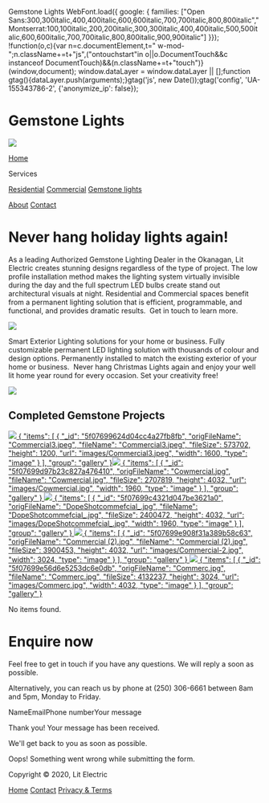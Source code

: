  Gemstone Lights                 WebFont.load({ google: { families: \["Open Sans:300,300italic,400,400italic,600,600italic,700,700italic,800,800italic","Montserrat:100,100italic,200,200italic,300,300italic,400,400italic,500,500italic,600,600italic,700,700italic,800,800italic,900,900italic"\] }}); !function(o,c){var n=c.documentElement,t=" w-mod-";n.className+=t+"js",("ontouchstart"in o||o.DocumentTouch&&c instanceof DocumentTouch)&&(n.className+=t+"touch")}(window,document);   window.dataLayer = window.dataLayer || \[\];function gtag(){dataLayer.push(arguments);}gtag('js', new Date());gtag('config', 'UA-155343786-2', {'anonymize\_ip': false});

**Gemstone Lights**
===================

[![](images/Lit-Electric-logo.png)](index.html)

[Home](index.html)

Services

[Residential](residential-services.html) [Commercial](commercial-services.html) [Gemstone lights](gemstone-lights.html)

[About](#) [Contact](contact.html)

Never hang holiday lights again!
================================

As a leading Authorized Gemstone Lighting Dealer in the Okanagan, Lit Electric creates stunning designs regardless of the type of project. The low profile installation method makes the lighting system virtually invisible during the day and the full spectrum LED bulbs create stand out architectural visuals at night. Residential and Commercial spaces benefit from a permanent lighting solution that is efficient, programmable, and functional, and provides dramatic results.  Get in touch to learn more.  

![](images/-ve3XCDA.jpeg)

Smart Exterior Lighting solutions for your home or business. Fully customizable permanent LED lighting solution with thousands of colour and design options. Permanently installed to match the existing exterior of your home or business.  Never hang Christmas Lights again and enjoy your well lit home year round for every occasion. Set your creativity free!  

![](images/7-N1tH0I.jpeg)

Completed Gemstone Projects
---------------------------

 [![](images/Commercial3.jpeg) { "items": \[ { "\_id": "5f07699624d04cc4a27fb8fb", "origFileName": "Commercial3.jpeg", "fileName": "Commercial3.jpeg", "fileSize": 573702, "height": 1200, "url": "images/Commercial3.jpeg", "width": 1600, "type": "image" } \], "group": "gallery" }](#)[![](images/Cowmercial.jpg) { "items": \[ { "\_id": "5f07699d97b23c827a476410", "origFileName": "Cowmercial.jpg", "fileName": "Cowmercial.jpg", "fileSize": 2707819, "height": 4032, "url": "images/Cowmercial.jpg", "width": 1960, "type": "image" } \], "group": "gallery" } ](#)[![](images/DopeShotcommefcial_.jpg) { "items": \[ { "\_id": "5f07699c4321d047be3621a0", "origFileName": "DopeShotcommefcial\_.jpg", "fileName": "DopeShotcommefcial\_.jpg", "fileSize": 2400472, "height": 4032, "url": "images/DopeShotcommefcial\_.jpg", "width": 1960, "type": "image" } \], "group": "gallery" } ](#)[![](images/Commercial-2.jpg) { "items": \[ { "\_id": "5f07699e908f31a389b58c63", "origFileName": "Commercial (2).jpg", "fileName": "Commercial (2).jpg", "fileSize": 3900453, "height": 4032, "url": "images/Commercial-2.jpg", "width": 3024, "type": "image" } \], "group": "gallery" } ](#)[![](images/Commerc.jpg) { "items": \[ { "\_id": "5f07699e56d6e5253dc6e0db", "origFileName": "Commerc.jpg", "fileName": "Commerc.jpg", "fileSize": 4132237, "height": 3024, "url": "images/Commerc.jpg", "width": 4032, "type": "image" } \], "group": "gallery" }](#)

No items found.

Enquire now
===========

Feel free to get in touch if you have any questions. We will reply a soon as possible.  
  
Alternatively, you can reach us by phone at (250) 306-6661 between 8am and 5pm, Monday to Friday.  

NameEmailPhone numberYour message

Thank you! Your message has been received.  
  
We'll get back to you as soon as possible.  

Oops! Something went wrong while submitting the form.

Copyright © 2020, Lit Electric

[Home](#) [Contact](#) [Privacy & Terms](#)

[](http://memberstack.io)